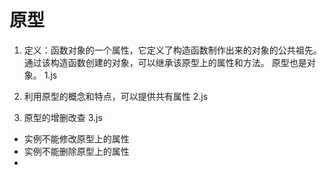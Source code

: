 # 原型
1. 定义：函数对象的一个属性，它定义了构造函数制作出来的对象的公共祖先。
通过该构造函数创建的对象，可以继承该原型上的属性和方法。
原型也是对象。 1.js

2. 利用原型的概念和特点，可以提供共有属性 2.js

3. 原型的增删改查 3.js
  - 实例不能修改原型上的属性
  - 实例不能删除原型上的属性
  - 